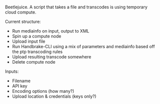 Beetlejuice.  A script that takes a file and transcodes is using temporary cloud compute.

Current structure:
* Run mediainfo on input, output to XML
* Spin up a compute node
* Upload input file
* Run Handbrake-CLI using a mix of parameters and mediainfo based off the ptp transcoding rules
* Upload resulting transcode somewhere
* Delete compute node

Inputs:
* Filename
* API key
* Encoding options (how many?)
* Upload location & credentials (keys only?)
